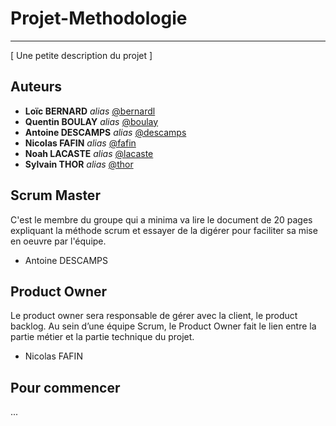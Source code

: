# Projet-Methodologie

-----

[ Une petite description du projet ]

## Auteurs

* **Loïc BERNARD** _alias_ [@bernardl](https://dwarves.iut-fbleau.fr/git/bernardl)
* **Quentin BOULAY** _alias_ [@boulay](https://dwarves.iut-fbleau.fr/git/boulay)
* **Antoine DESCAMPS** _alias_ [@descamps](https://dwarves.iut-fbleau.fr/git/descamps)
* **Nicolas FAFIN** _alias_ [@fafin](https://dwarves.iut-fbleau.fr/git/fafin)
* **Noah LACASTE** _alias_ [@lacaste](https://dwarves.iut-fbleau.fr/git/lacaste)
* **Sylvain THOR** _alias_ [@thor](https://dwarves.iut-fbleau.fr/git/thor)

## Scrum Master

C'est le membre du groupe qui a minima va lire le document de 20 pages expliquant la méthode scrum et essayer de la digérer pour faciliter sa mise en oeuvre par l'équipe.
        
- Antoine DESCAMPS

## Product Owner

Le product owner sera responsable de gérer avec la client, le product backlog.
Au sein d’une équipe Scrum, le Product Owner fait le lien entre la partie métier et la partie technique du projet.
        
- Nicolas FAFIN

## Pour commencer

...